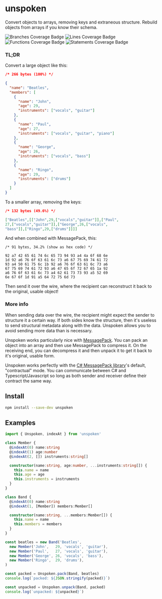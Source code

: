 # unspoken

Convert objects to arrays, removing keys and extraneous structure. Rebuild objects from arrays if you know their schema.

![Branches Coverage Badge](https://img.shields.io/endpoint?url=https://gist.githubusercontent.com/j1mmie/17ea5fefe3b3fc7fe430382821173e13/raw/unspoken-main_branches.json) ![Lines Coverage Badge](https://img.shields.io/endpoint?url=https://gist.githubusercontent.com/j1mmie/17ea5fefe3b3fc7fe430382821173e13/raw/unspoken-main_lines.json) ![Functions Coverage Badge](https://img.shields.io/endpoint?url=https://gist.githubusercontent.com/j1mmie/17ea5fefe3b3fc7fe430382821173e13/raw/unspoken-main_functions.json) ![Statements Coverage Badge](https://img.shields.io/endpoint?url=https://gist.githubusercontent.com/j1mmie/17ea5fefe3b3fc7fe430382821173e13/raw/unspoken-main_statements.json)

### TL;DR

Convert a large object like this:

```json
/* 266 bytes (100%) */

{
  "name": "Beatles",
  "members": [
    {
      "name": "John",
      "age": 29,
      "instruments": ["vocals", "guitar"]
    },
    {
      "name": "Paul",
      "age": 27,
      "instruments": ["vocals", "guitar", "piano"]
    },
    {
      "name": "George",
      "age": 26,
      "instruments": ["vocals", "bass"]
    },
    {
      "name": "Ringo",
      "age": 29,
      "instruments": ["drums"]
    }
  ]
}

```

To a smaller array, removing the keys:

```json
/* 132 bytes (49.6%) */

["Beatles",[["John",29,["vocals","guitar"]],["Paul",
27,["vocals","guitar"]],["George",26,["vocals",
"bass"]],["Ringo",29,["drums"]]]]
```

And when combined with MessagePack, this:

```
/* 91 bytes, 34.2% (show as hex code) */

92 a7 42 65 61 74 6c 65 73 94 93 a4 4a 6f 68 6e
1d 92 a6 76 6f 63 61 6c 73 a6 67 75 69 74 61 72
93 a4 50 61 75 6c 1b 92 a6 76 6f 63 61 6c 73 a6
67 75 69 74 61 72 93 a6 47 65 6f 72 67 65 1a 92
a6 76 6f 63 61 6c 73 a4 62 61 73 73 93 a5 52 69
6e 67 6f 1d 91 a5 64 72 75 6d 73
```

Then send it over the wire, where the recipient can reconstruct it back to the original, usable object!

### More info

When sending data over the wire, the recipient might expect the sender to structure it a certain way. If both sides know the structure, then it's useless to send structural metadata along with the data. Unspoken allows you to avoid sending more data than is necessary.

Unspoken works particularly nice with [MessagePack](https://github.com/msgpack). You can pack an object into an array and then use MessagePack to compress it. On the receiving end, you can decompress it and then unpack it to get it back to it's original, usable form.

Unspoken works perfectly with the [C# MessagePack library](https://github.com/neuecc/MessagePack-CSharp)'s default, "contractual" mode. You can communicate between C# and Typescript/Javascript so long as both sender and receiver define their contract the same way.

## Install

```bash
npm install --save-dev unspoken
```

## Examples

```typescript
import { Unspoken, indexAt } from 'unspoken'

class Member {
  @indexAt(0) name:string
  @indexAt(1) age:number
  @indexAt(2, []) instruments:string[]

  constructor(name:string, age:number, ...instruments:string[]) {
    this.name = name
    this.age = age
    this.instruments = instruments
  }
}

class Band {
  @indexAt(0) name:string
  @indexAt(1, [Member]) members:Member[]

  constructor(name:string, ...members:Member[]) {
    this.name = name
    this.members = members
  }
}

const beatles = new Band('Beatles',
  new Member('John',   29, 'vocals', 'guitar'),
  new Member('Paul',   27, 'vocals', 'guitar'),
  new Member('George', 26, 'vocals', 'bass'),
  new Member('Ringo',  29, 'drums'),
)

const packed = Unspoken.pack(Band, beatles)
console.log(`packed: ${JSON.stringify(packed)}`)

const unpacked = Unspoken.unpack(Band, packed)
console.log(`unpacked: ${unpacked}`)

```
